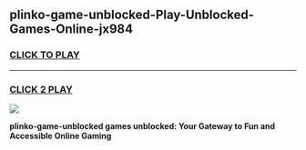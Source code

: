 
## plinko-game-unblocked-Play-Unblocked-Games-Online-jx984
<h3>
<a href="https://premium76.site?title=plinko-game-unblocked&ref=25A">CLICK TO PLAY</a></h3>
<hr>

<h3>
<a href="https://premium76.site?title=plinko-game-unblocked&ref=25A">CLICK 2 PLAY</a>
  
</h3>

<a href="https://premium76.site?title=plinko-game-unblocked&ref=25A"><img src="https://clearcache.store/games.png"></a>


**plinko-game-unblocked games unblocked: Your Gateway to Fun and Accessible Online Gaming**
